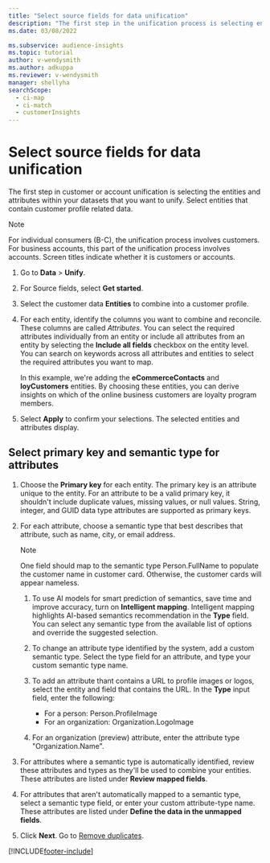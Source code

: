 ```yaml
---
title: "Select source fields for data unification"
description: "The first step in the unification process is selecting entities, attributes, primary keys, and semantic types to map data to the unified customer profile."
ms.date: 03/08/2022

ms.subservice: audience-insights
ms.topic: tutorial
author: v-wendysmith
ms.author: adkuppa
ms.reviewer: v-wendysmith
manager: shellyha
searchScope: 
  - ci-map
  - ci-match
  - customerInsights
---
```


# Select source fields for data unification

The first step in customer or account unification is selecting the entities and attributes within your datasets that you want to unify. Select entities that contain customer profile related data.

> [!NOTE]
> For individual consumers (B-C), the unification process involves customers. For business accounts, this part of the unification process involves accounts. Screen titles indicate whether it is customers or accounts.

1. Go to **Data** > **Unify**.

1. For Source fields, select **Get started**.

1. Select the customer data **Entities** to combine into a customer profile.

1. For each entity, identify the columns you want to combine and reconcile. These columns are called *Attributes*. You can select the required attributes individually from an entity or include all attributes from an entity by selecting the **Include all fields** checkbox on the entity level. You can search on keywords across all attributes and entities to select the required attributes you want to map.

   <!--- Insert screenshot --->

   In this example, we're adding the **eCommerceContacts** and **loyCustomers** entities. By choosing these entities, you can derive insights on which of the online business customers are loyalty program members.

1. Select **Apply** to confirm your selections. The selected entities and attributes display.

## Select primary key and semantic type for attributes

<!--- Insert screenshot --->

1. Choose the **Primary key** for each entity. The primary key is an attribute unique to the entity. For an attribute to be a valid primary key, it shouldn't include duplicate values, missing values, or null values. String, integer, and GUID data type attributes are supported as primary keys.

1. For each attribute, choose a semantic type that best describes that attribute, such as name, city, or email address.

   > [!NOTE]
   > One field should map to the semantic type Person.FullName to populate the customer name in customer card. Otherwise, the customer cards will appear nameless.

   1. To use AI models for smart prediction of semantics, save time and improve accuracy, turn on **Intelligent mapping**. Intelligent mapping highlights AI-based semantics recommendation in the **Type** field. You can select any semantic type from the available list of options and override the suggested selection.
  
   1. To change an attribute type identified by the system, add a custom semantic type. Select the type field for an attribute, and type your custom semantic type name.

   1. To add an attribute thant contains a URL to profile images or logos, select the entity and field that contains the URL. In the **Type** input field, enter the following:
      - For a person: Person.ProfileImage
      - For an organization: Organization.LogoImage

   1. For an organization (preview) attribute, enter the attribute type "Organization.Name".

1. For attributes where a semantic type is automatically identified, review these attributes and types as they'll be used to combine your entities. These attributes are listed under **Review mapped fields**.

1. For attributes that aren't automatically mapped to a semantic type, select a semantic type field, or enter your custom attribute-type name. These attributes are listed under **Define the data in the unmapped fields**.

1. Click **Next**. Go to [Remove duplicates](remove-duplicates.md).

[!INCLUDE[footer-include](../includes/footer-banner.md)]

